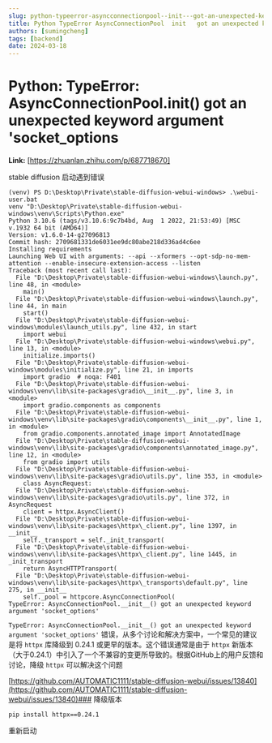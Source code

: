 ```yaml
---
slug: python-typeerror-asyncconnectionpool--init---got-an-unexpected-keyword-argument-socket-options
title: Python TypeError AsyncConnectionPool  init   got an unexpected keyword argument socket options
authors: [sumingcheng]
tags: [backend]
date: 2024-03-18
---
```


# Python: TypeError: AsyncConnectionPool.__init__() got an unexpected keyword argument 'socket_options



 **Link:** [https://zhuanlan.zhihu.com/p/687718670]



stable diffusion 启动遇到错误

```
(venv) PS D:\Desktop\Private\stable-diffusion-webui-windows> .\webui-user.bat    
venv "D:\Desktop\Private\stable-diffusion-webui-windows\venv\Scripts\Python.exe"
Python 3.10.6 (tags/v3.10.6:9c7b4bd, Aug  1 2022, 21:53:49) [MSC v.1932 64 bit (AMD64)]
Version: v1.6.0-14-g27096813                         
Commit hash: 2709681331de6031ee9dc80abe218d336ad4c6ee
Installing requirements
Launching Web UI with arguments: --api --xformers --opt-sdp-no-mem-attention --enable-insecure-extension-access --listen
Traceback (most recent call last):
  File "D:\Desktop\Private\stable-diffusion-webui-windows\launch.py", line 48, in <module>                               
    main()                                                                                                               
  File "D:\Desktop\Private\stable-diffusion-webui-windows\launch.py", line 44, in main                                   
    start()                                                                                                              
  File "D:\Desktop\Private\stable-diffusion-webui-windows\modules\launch_utils.py", line 432, in start                   
    import webui                                                                                                         
  File "D:\Desktop\Private\stable-diffusion-webui-windows\webui.py", line 13, in <module>                                
    initialize.imports()                                                                                                 
  File "D:\Desktop\Private\stable-diffusion-webui-windows\modules\initialize.py", line 21, in imports                    
    import gradio  # noqa: F401                                                                                          
  File "D:\Desktop\Private\stable-diffusion-webui-windows\venv\lib\site-packages\gradio\__init__.py", line 3, in <module>
    import gradio.components as components                                                                               
  File "D:\Desktop\Private\stable-diffusion-webui-windows\venv\lib\site-packages\gradio\components\__init__.py", line 1, in <module>
    from gradio.components.annotated_image import AnnotatedImage
  File "D:\Desktop\Private\stable-diffusion-webui-windows\venv\lib\site-packages\gradio\components\annotated_image.py", line 12, in <module>
    from gradio import utils
  File "D:\Desktop\Private\stable-diffusion-webui-windows\venv\lib\site-packages\gradio\utils.py", line 353, in <module>
    class AsyncRequest:
  File "D:\Desktop\Private\stable-diffusion-webui-windows\venv\lib\site-packages\gradio\utils.py", line 372, in AsyncRequest
    client = httpx.AsyncClient()
  File "D:\Desktop\Private\stable-diffusion-webui-windows\venv\lib\site-packages\httpx\_client.py", line 1397, in __init__
    self._transport = self._init_transport(
  File "D:\Desktop\Private\stable-diffusion-webui-windows\venv\lib\site-packages\httpx\_client.py", line 1445, in _init_transport
    return AsyncHTTPTransport(
  File "D:\Desktop\Private\stable-diffusion-webui-windows\venv\lib\site-packages\httpx\_transports\default.py", line 275, in __init__
    self._pool = httpcore.AsyncConnectionPool(
TypeError: AsyncConnectionPool.__init__() got an unexpected keyword argument 'socket_options'
```

`TypeError: AsyncConnectionPool.__init__() got an unexpected keyword argument 'socket_options'` 错误，从多个讨论和解决方案中，一个常见的建议是将 `httpx` 库降级到 0.24.1 或更早的版本。这个错误通常是由于 `httpx` 新版本（大于0.24.1）中引入了一个不兼容的变更所导致的。根据GitHub上的用户反馈和讨论，降级 `httpx` 可以解决这个问题

[https://github.com/AUTOMATIC1111/stable-diffusion-webui/issues/13840](https://github.com/AUTOMATIC1111/stable-diffusion-webui/issues/13840)### 降级版本  
```
pip install httpx==0.24.1
```

重新启动
